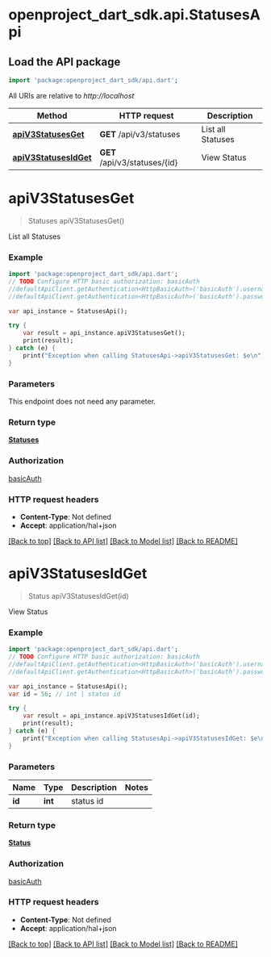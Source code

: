 # openproject_dart_sdk.api.StatusesApi

## Load the API package
```dart
import 'package:openproject_dart_sdk/api.dart';
```

All URIs are relative to *http://localhost*

Method | HTTP request | Description
------------- | ------------- | -------------
[**apiV3StatusesGet**](StatusesApi.md#apiV3StatusesGet) | **GET** /api/v3/statuses | List all Statuses
[**apiV3StatusesIdGet**](StatusesApi.md#apiV3StatusesIdGet) | **GET** /api/v3/statuses/{id} | View Status


# **apiV3StatusesGet**
> Statuses apiV3StatusesGet()

List all Statuses

### Example 
```dart
import 'package:openproject_dart_sdk/api.dart';
// TODO Configure HTTP basic authorization: basicAuth
//defaultApiClient.getAuthentication<HttpBasicAuth>('basicAuth').username = 'YOUR_USERNAME'
//defaultApiClient.getAuthentication<HttpBasicAuth>('basicAuth').password = 'YOUR_PASSWORD';

var api_instance = StatusesApi();

try { 
    var result = api_instance.apiV3StatusesGet();
    print(result);
} catch (e) {
    print("Exception when calling StatusesApi->apiV3StatusesGet: $e\n");
}
```

### Parameters
This endpoint does not need any parameter.

### Return type

[**Statuses**](Statuses.md)

### Authorization

[basicAuth](../README.md#basicAuth)

### HTTP request headers

 - **Content-Type**: Not defined
 - **Accept**: application/hal+json

[[Back to top]](#) [[Back to API list]](../README.md#documentation-for-api-endpoints) [[Back to Model list]](../README.md#documentation-for-models) [[Back to README]](../README.md)

# **apiV3StatusesIdGet**
> Status apiV3StatusesIdGet(id)

View Status

### Example 
```dart
import 'package:openproject_dart_sdk/api.dart';
// TODO Configure HTTP basic authorization: basicAuth
//defaultApiClient.getAuthentication<HttpBasicAuth>('basicAuth').username = 'YOUR_USERNAME'
//defaultApiClient.getAuthentication<HttpBasicAuth>('basicAuth').password = 'YOUR_PASSWORD';

var api_instance = StatusesApi();
var id = 56; // int | status id

try { 
    var result = api_instance.apiV3StatusesIdGet(id);
    print(result);
} catch (e) {
    print("Exception when calling StatusesApi->apiV3StatusesIdGet: $e\n");
}
```

### Parameters

Name | Type | Description  | Notes
------------- | ------------- | ------------- | -------------
 **id** | **int**| status id | 

### Return type

[**Status**](Status.md)

### Authorization

[basicAuth](../README.md#basicAuth)

### HTTP request headers

 - **Content-Type**: Not defined
 - **Accept**: application/hal+json

[[Back to top]](#) [[Back to API list]](../README.md#documentation-for-api-endpoints) [[Back to Model list]](../README.md#documentation-for-models) [[Back to README]](../README.md)


